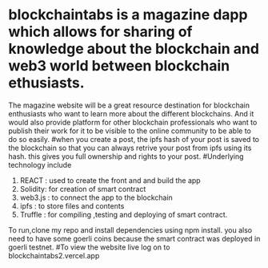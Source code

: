 # blockchaintabs is a magazine dapp which allows for sharing of knowledge about the blockchain and web3 world between blockchain ethusiasts.
The magazine website will be a great resource destination for blockchain enthusiasts who want to learn more about the different blockchains. And it would also provide platform for other blockchain professionals who want to publish their work for it to be visible to the online community to be able to do so easily. 
#when you create a post, the ipfs hash of your post is saved to the blockchain so that you can always retrive your post from ipfs using its hash. this gives you full ownership and rights to your post.
#Underlying technology include
1. REACT : used to create the front and and build the app
2. Solidity: for creation of smart contract
3. web3.js : to connect the app to the blockchain
4. ipfs : to store files and contents
5. Truffle : for compiling ,testing and deploying of smart contract.

To run,clone my repo and install dependencies using npm install.
you also need to have some goerli coins because the smart contract was deployed in goerli testnet.
#To view the website live log on to blockchaintabs2.vercel.app
